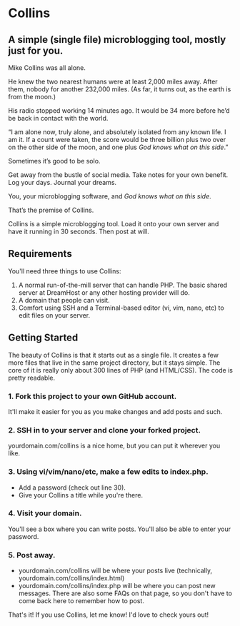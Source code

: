 # Collins

## A simple (single file) microblogging tool, mostly just for you.

Mike Collins was all alone.

He knew the two nearest humans were at least 2,000 miles away. After them, nobody for another 232,000 miles. (As far, it turns out, as the earth is from the moon.)

His radio stopped working 14 minutes ago. It would be 34 more before he’d be back in contact with the world.

“I am alone now, truly alone, and absolutely isolated from any known life. I am it. If a count were taken, the score would be three billion plus two over on the other side of the moon, and one plus *God knows what on this side*.”

Sometimes it’s good to be solo.

Get away from the bustle of social media. Take notes for your own benefit. Log your days. Journal your dreams.

You, your microblogging software, and *God knows what on this side*.

That’s the premise of Collins.

Collins is a simple microblogging tool. Load it onto your own server and have it running in 30 seconds. Then post at will. 

## Requirements

You'll need three things to use Collins:

1. A normal run-of-the-mill server that can handle PHP. The basic shared server at DreamHost or any other hosting provider will do.
2. A domain that people can visit.
3. Comfort using SSH and a Terminal-based editor (vi, vim, nano, etc) to edit files on your server.

## Getting Started

The beauty of Collins is that it starts out as a single file. It creates a few more files that live in the same project directory, but it stays simple. The core of it is really only about 300 lines of PHP (and HTML/CSS). The code is pretty readable.

### 1. Fork this project to your own GitHub account.

It'll make it easier for you as you make changes and add posts and such.

### 2. SSH in to your server and clone your forked project.

yourdomain.com/collins is a nice home, but you can put it wherever you like.

### 3. Using vi/vim/nano/etc, make a few edits to index.php.

* Add a password (check out line 30).
* Give your Collins a title while you're there.

### 4. Visit your domain.

You'll see a box where you can write posts. You'll also be able to enter your password.

### 5. Post away.

* yourdomain.com/collins will be where your posts live (technically, yourdomain.com/collins/index.html)
* yourdomain.com/collins/index.php will be where you can post new messages. There are also some FAQs on that page, so you don't have to come back here to remember how to post.

That's it! If you use Collins, let me know! I'd love to check yours out!

